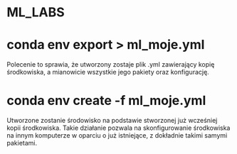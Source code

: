 # ML_LABS
<h1> 	conda env export > ml_moje.yml </h1>  Polecenie to sprawia, że utworzony zostaje plik .yml zawierający kopię środkowiska, a mianowicie wszystkie jego pakiety 
oraz konfigurację.
<h1> conda env create -f ml_moje.yml </h1> Utworzone zostanie środowisko na podstawie stworzonej już wcześniej kopii środkowiska. 
Takie działanie pozwala na skonfigurowanie środkowiska na innym komputerze w oparciu o już istniejące, z dokładnie takimi samymi pakietami. 
